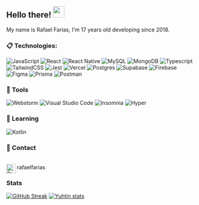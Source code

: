 ## Hello there! <img src="https://raw.githubusercontent.com/aemmadi/aemmadi/master/wave.gif" width="30px">

My name is Rafael Farias, I'm 17 years old developing since 2018.

### 📋 Technologies:
  ![JavaScript](https://img.shields.io/badge/JavaScript-F7DF1E?style=for-the-badge&logo=javascript&logoColor=black)
  ![React](https://img.shields.io/badge/React%20-%2302569B.svg?&style=for-the-badge&logo=React&logoColor=white)
  ![React Native](https://img.shields.io/badge/React%20Native-%2302569B.svg?&style=for-the-badge&logo=React&logoColor=white)
  ![MySQL](https://img.shields.io/badge/MySQL-00000F?style=for-the-badge&logo=mysql&logoColor=white)
  ![MongoDB](https://img.shields.io/badge/MongoDB-4EA94B?style=for-the-badge&logo=mongodb&logoColor=white)
  ![Typescript](https://img.shields.io/badge/typescript-007acc?style=for-the-badge&logo=typescript&logoColor=white)
  ![TailwindCSS](https://img.shields.io/badge/Tailwind_CSS-38B2AC?style=for-the-badge&logo=tailwind-css&logoColor=white)
  ![Jest](https://img.shields.io/badge/Jest-323330?style=for-the-badge&logo=Jest&logoColor=white)
  ![Vercel](https://img.shields.io/badge/Vercel-000000?style=for-the-badge&logo=vercel&logoColor=white)
  ![Postgres](https://img.shields.io/badge/PostgreSQL-316192?style=for-the-badge&logo=postgresql&logoColor=white)
  ![Supabase](https://img.shields.io/badge/Supabase-181818?style=for-the-badge&logo=supabase&logoColor=white)
  ![Firebase](https://img.shields.io/badge/Firebase-039BE5?style=for-the-badge&logo=Firebase&logoColor=white)
  ![Figma](https://img.shields.io/badge/Figma-F24E1E?style=for-the-badge&logo=figma&logoColor=white)
  ![Prisma](https://img.shields.io/badge/Prisma-3982CE?style=for-the-badge&logo=Prisma&logoColor=white)
  ![Postman](https://img.shields.io/badge/Postman-FF6C37?style=for-the-badge&logo=postman&logoColor=white)
  
### 🚀 Tools

  ![Webstorm](https://img.shields.io/badge/Webstorm-000000?style=for-the-badge&logo=webstorm&logoColor=blue)
  ![Visual Studio Code](https://img.shields.io/badge/VSCode-215959?style=for-the-badge&logo=visual-studio-code&logoColor=blue)
  ![Insomnia](https://img.shields.io/badge/-Insomnia-333333?style=for-the-badge&logo=insomnia)
  ![Hyper](https://img.shields.io/badge/-Hyper-000000?style=for-the-badge&logo=hyper)
  
### 🤯 Learning

![Kotlin](https://img.shields.io/badge/-Kotlin-3366cc?style=for-the-badge&logo=kotlin)

### 💬 Contact
</br><img align="left" alt="Discord" target="_blank" width="25px" src="https://raw.githubusercontent.com/anuraghazra/anuraghazra/master/assets/discord-round.svg"/>
<string>rafaelfarias</string>


### Stats
[![GitHub Streak](https://github-readme-streak-stats.herokuapp.com?user=therafaelfarias&theme=ayu-mirage)](https://git.io/streak-stats)
[![Yuhtin stats](https://github-readme-stats.vercel.app/api?username=therafaelfarias&layout=compact&theme=tokyonight&hide_title=true&show_icons=true&count_private=true)](https://github.com/therafaelfarias/)
